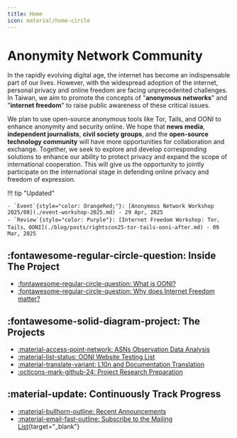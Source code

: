 ```yaml
---
title: Home
icon: material/home-circle
---
```


# Anonymity Network Community

In the rapidly evolving digital age, the internet has become an indispensable part of our lives. However, with the widespread adoption of the internet, personal privacy and online freedom are facing unprecedented challenges. In Taiwan, we aim to promote the concepts of "**anonymous networks**" and "**internet freedom**" to raise public awareness of these critical issues.

We plan to use open-source anonymous tools like Tor, Tails, and OONI to enhance anonymity and security online. We hope that **news media**, **independent journalists**, **civil society groups**, and the **open-source technology community** will have more opportunities for collaboration and exchange. Together, we seek to explore and develop corresponding solutions to enhance our ability to protect privacy and expand the scope of international cooperation. This will give us the opportunity to jointly participate on the international stage in defending online privacy and freedom of expression.

!!! tip "Updated"

    - `Event`{style="color: OrangeRed;"}: [Anonymous Network Workshop 2025/08](./event-workshop-2025.md) - 29 Apr, 2025
    - `Review`{style="color: Purple"}: [Internet Freedom Workshop: Tor、Tails、OONI](./blog/posts/rightscon25-tor-tails-ooni-after.md) - 09 Mar, 2025

## :fontawesome-regular-circle-question: Inside The Project

<div class="grid cards" markdown>

- [:fontawesome-regular-circle-question: What is OONI?](./what-is-ooni.md)
- [:fontawesome-regular-circle-question: Why does Internet Freedom matter?](./internet-freedom-matter.md)

</div>

## :fontawesome-solid-diagram-project: The Projects

<div class="grid cards" markdown>

- [:material-access-point-network: ASNs Observation Data Analysis](./ooni-asns-coverage.md)
- [:material-list-status: OONI Website Testing List](./ooni-weblists.md)
- [:material-translate-variant: L10n and Documentation Translation](./ooni-i18n.md)
- [:octicons-mark-github-24: Project Research Preparation](./setup-repo.md)

</div>

## :material-update: Continuously Track Progress

<div class="grid cards" markdown>

- [:material-bullhorn-outline: Recent Announcements](./blog/index.md)
- [:material-email-fast-outline: Subscribe to the Mailing List](./contact.md){target="_blank"}

</div>
